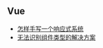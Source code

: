 ## Vue

- [怎样手写一个响应式系统](/articles/vue/how-to-write-a-reactivity-system.md)
- [无法识别组件类型的解决方案](/articles/vue/solution-for-component-types-that-cannot-be-recognized.md)
